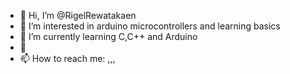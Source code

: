 - 👋 Hi, I’m @RigelRewatakaen
- 👀 I’m interested in arduino microcontrollers and learning basics
- 🌱 I’m currently learning C,C++ and Arduino
- 💞️ 
- 📫 How to reach me: ,,, 

<!---
RigelRewatakaen/RigelRewatakaen is a ✨ special ✨ repository because its `README.md` (this file) appears on your GitHub profile.
You can click the Preview link to take a look at your changes.
--->
